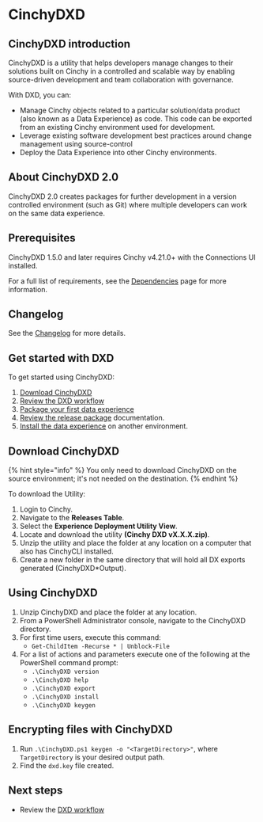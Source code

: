 # CinchyDXD

## CinchyDXD introduction



CinchyDXD is a utility that helps developers manage changes to their solutions built on Cinchy in a controlled and scalable way by enabling source-driven development and team collaboration with governance.

With DXD, you can:

- Manage Cinchy objects related to a particular solution/data product (also known as a Data Experience) as code. This code can be exported from an existing Cinchy environment used for development.
- Leverage existing software development best practices around change management using source-control
- Deploy the Data Experience into other Cinchy environments.

## About CinchyDXD 2.0

CinchyDXD 2.0 creates packages for further development in a version controlled environment (such as Git) where multiple developers can work on the same data experience.

## Prerequisites

CinchyDXD 1.5.0 and later requires Cinchy v4.21.0+ with the Connections UI installed.

For a full list of requirements, see the [Dependencies](/guides-for-using-cinchy/builder-guides/cinchydxd-utility/dependencies.md) page for more information.

## Changelog

See the [Changelog](/guides-for-using-cinchy/builder-guides/cinchydxd-utility/version-history-dxd.md) for more details.

## Get started with DXD

To get started using CinchyDXD:

1. [Download CinchyDXD](overview.md#download-cinchydxd)
1. [Review the DXD workflow](dxd-workflow.md)
1. [Package your first data experience](package-the-data-experience.md)
1. [Review the release package](release-package.md) documentation.
1. [Install the data experience](install-the-data-experience.md) on another environment.
   
## Download CinchyDXD

{% hint style="info" %}
You only need to download CinchyDXD on the source environment; it's not needed on the destination.
{% endhint %}

To download the Utility:

1. Login to Cinchy.
2. Navigate to the **Releases Table**.
3. Select the **Experience Deployment Utility View**.
4. Locate and download the utility **(Cinchy DXD vX.X.X.zip)**.
5. Unzip the utility and place the folder at any location on a computer that also has CinchyCLI installed.
6. Create a new folder in the same directory that will hold all DX exports generated (CinchyDXD\*Output).


## Using CinchyDXD

1. Unzip CinchyDXD and place the folder at any location.
2. From a PowerShell Administrator console, navigate to the CinchyDXD directory.
3. For first time users, execute this command:
    - `Get-ChildItem -Recurse * | Unblock-File`
4. For a list of actions and parameters execute one of the following at the PowerShell command prompt:
    - `.\CinchyDXD version`
    - `.\CinchyDXD help`
    - `.\CinchyDXD export`
    - `.\CinchyDXD install`
    - `.\CinchyDXD keygen`


## Encrypting files with CinchyDXD

1. Run `.\CinchyDXD.ps1 keygen -o "<TargetDirectory>"`, where `TargetDirectory` is your desired output path.
1. Find the `dxd.key` file created.

## Next steps

- Review the [DXD workflow](../cinchydxd-utility/dxd-workflow.md)

